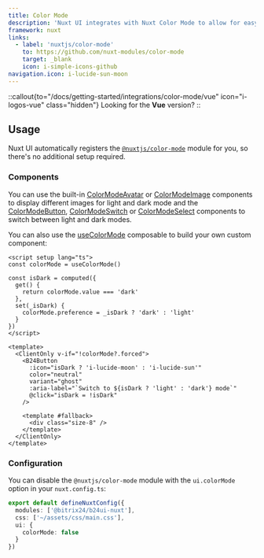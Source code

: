 ```yaml
---
title: Color Mode
description: 'Nuxt UI integrates with Nuxt Color Mode to allow for easy switching between light and dark themes.'
framework: nuxt
links:
  - label: 'nuxtjs/color-mode'
    to: https://github.com/nuxt-modules/color-mode
    target: _blank
    icon: i-simple-icons-github
navigation.icon: i-lucide-sun-moon
---
```


::callout{to="/docs/getting-started/integrations/color-mode/vue" icon="i-logos-vue" class="hidden"}
Looking for the **Vue** version?
::

## Usage

Nuxt UI automatically registers the [`@nuxtjs/color-mode`](https://github.com/nuxt-modules/color-mode) module for you, so there's no additional setup required.

### Components

You can use the built-in [ColorModeAvatar](/docs/components/color-mode-avatar) or [ColorModeImage](/docs/components/color-mode-image) components to display different images for light and dark mode and the [ColorModeButton](/docs/components/color-mode-button), [ColorModeSwitch](/docs/components/color-mode-switch) or [ColorModeSelect](/docs/components/color-mode-select) components to switch between light and dark modes.

You can also use the [useColorMode](https://color-mode.nuxtjs.org/#usage) composable to build your own custom component:

```vue [ColorModeButton.vue]
<script setup lang="ts">
const colorMode = useColorMode()

const isDark = computed({
  get() {
    return colorMode.value === 'dark'
  },
  set(_isDark) {
    colorMode.preference = _isDark ? 'dark' : 'light'
  }
})
</script>

<template>
  <ClientOnly v-if="!colorMode?.forced">
    <B24Button
      :icon="isDark ? 'i-lucide-moon' : 'i-lucide-sun'"
      color="neutral"
      variant="ghost"
      :aria-label="`Switch to ${isDark ? 'light' : 'dark'} mode`"
      @click="isDark = !isDark"
    />

    <template #fallback>
      <div class="size-8" />
    </template>
  </ClientOnly>
</template>
```

### Configuration

You can disable the `@nuxtjs/color-mode` module with the `ui.colorMode` option in your `nuxt.config.ts`:

```ts [nuxt.config.ts]
export default defineNuxtConfig({
  modules: ['@bitrix24/b24ui-nuxt'],
  css: ['~/assets/css/main.css'],
  ui: {
    colorMode: false
  }
})
```
